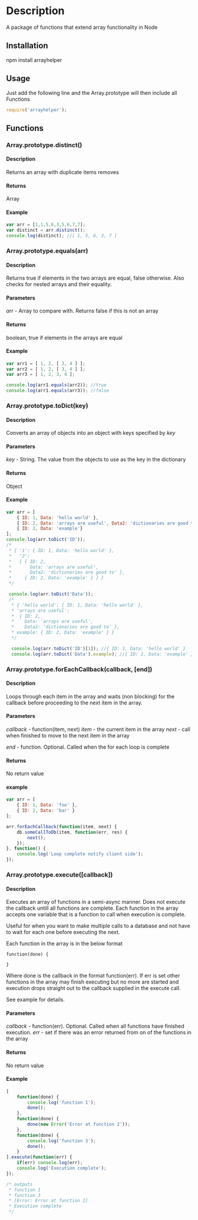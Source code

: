 # Description

A package of functions that extend array functionality in Node

## Installation

npm install arrayhelper

## Usage
Just add the following line and the Array.prototype will then include all Functions

```javascript
require('arrayhelper');
```

## Functions

### Array.prototype.distinct()
#### Description
Returns an array with duplicate items removes

#### Returns
Array

#### Example

```javascript
var arr = [1,1,5,6,3,5,6,7,7];
var distinct = arr.distinct();
console.log(distinct); //[ 1, 5, 6, 3, 7 ]
```

### Array.prototype.equals(arr)
#### Description
Returns true if elements in the two arrays are equal, false otherwise. Also
checks for nested arrays and their equality.

#### Parameters
*arr* - Array to compare with. Returns false if this is not an array

#### Returns
boolean, true if elements in the arrays are equal

#### Example

```javascript
var arr1 = [ 1, 2, [ 3, 4 ] ];
var arr2 = [ 1, 2, [ 3, 4 ] ];
var arr3 = [ 1, 2, 3, 4 ];

console.log(arr1.equals(arr2)); //true
console.log(arr1.equals(arr3)); //false
```

### Array.prototype.toDict(key)
#### Description
Converts an array of objects into an object with keys specified by *key*

#### Parameters
*key* - String. The value from the objects to use as the key in the dictionary

#### Returns
Object

#### Example

```javascript
var arr = [
    { ID: 1, Data: 'hello world' },
    { ID: 2, Data: 'arrays are useful', Data2: 'dictionaries are good to' },
    { ID: 2, Data: 'example'}
];
console.log(arr.toDict('ID'));
/*
 * { '1': { ID: 1, Data: 'hello world' },
 *   '2':
 *   [ { ID: 2,
 *       Data: 'arrays are useful',
 *       Data2: 'dictionaries are good to' },
 *     { ID: 2, Data: 'example' } ] } 
 */

 console.log(arr.toDict('Data'));
 /*
  * { 'hello world': { ID: 1, Data: 'hello world' },
  * 'arrays are useful':
  *  { ID: 2,
  *    Data: 'arrays are useful',
  *    Data2: 'dictionaries are good to' },
  * example: { ID: 2, Data: 'example' } }
  */

  console.log(arr.toDict('ID')[1]); //{ ID: 1, Data: 'hello world' }
  console.log(arr.toDict('Data').example); //{ ID: 2, Data: 'example' }
```

### Array.prototype.forEachCallback(callback, [end])
#### Description
Loops through each item in the array and waits (non blocking) for the callback before 
proceeding to the next item in the array.

#### Parameters
*callback* - function(item, next)
                 *item* - the current item in the array
			     *next* - call when finished to move to the next item in the array

*end* - function. Optional. Called when the for each loop is complete

#### Returns
No return value

#### example

```javascript
var arr = [
    { ID: 1, Data: 'foo' },
    { ID: 2, Data: 'bar' }
];

arr.forEachCallback(function(item, next) {
    db.someCallToDb(item, function(err, res) {
        next();
    });
}, function() {
    console.log('Loop complete notify client side');
});
```

### Array.prototype.execute([callback])
#### Description
Executes an array of functions in a semi-async manner. Does not execute
the callback untill all functions are complete. Each function in the array
accepts one variable that is a function to call when execution is complete.

Useful for when you want to make multiple calls to a database and not have
to wait for each one before executing the next.

Each function in the array is in the below format
```
function(done) {

}
```
Where done is the callback in the format function(err). If err is set other 
functions in the array may finish executing but no more are started and
execution drops straight out to the callback supplied in the execute call.

See example for details.

#### Parameters
*callback* - function(err). Optional. Called when all functions have finished execution.
                 *err* - set if there was an error returned from on of the 
				         functions in the array

#### Returns
No return value

#### Example

```javascript
[
    function(done) {
        console.log('function 1');
        done();
    },
    function(done) {
        done(new Error('Error at function 2'));
    },
    function(done) {
        console.log('function 3');
        done();
    }
].execute(function(err) {
    if(err) console.log(err);
    console.log('Execution complete');
});

/* outputs
 * function 1
 * function 3
 * [Error: Error at function 2]
 * Execution complete
 */
```